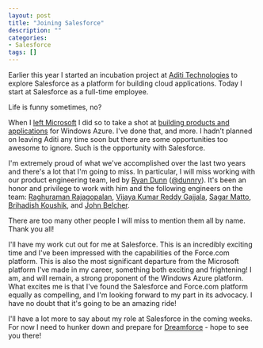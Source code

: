 ```yaml
---
layout: post
title: "Joining Salesforce"
description: ""
categories:
- Salesforce
tags: []
---
```


Earlier this year I started an incubation project at [Aditi Technologies](http://www.aditi.com) to explore Salesforce as a platform for building cloud applications. Today I start at Salesforce as a full-time employee.

Life is funny sometimes, no?

When I [left Microsoft](http://www.wadewegner.com/2012/03/leaving-microsoft/) I did so to take a shot at [building products and applications](http://www.wadewegner.com/2012/04/joining-aditi-technologies-as-chief-technology-officer/) for Windows Azure. I've done that, and more. I hadn’t planned on leaving Aditi any time soon but there are some opportunities too awesome to ignore. Such is the opportunity with Salesforce.

I'm extremely proud of what we've accomplished over the last two years and there's a lot that I'm going to miss. In particular, I will miss working with our product engineering team, led by [Ryan Dunn](http://dunnry.com/blog/) ([@dunnry](http://twitter.com/dunnry)). It's been an honor and privilege to work with him and the following engineers on the team: [Raghuraman Rajagopalan](http://in.linkedin.com/in/raghurajagopalan), [Vijaya Kumar Reddy Gajjala](http://in.linkedin.com/pub/vijaya-kumar-reddy-gajjala/11/974/647), [Sagar Matto](https://www.facebook.com/sagar.mattoo.77), [Brihadish Koushik](http://blog.aditi.com/author/brihadish-koushik/), and [John Belcher](http://www.linkedin.com/pub/john-belcher/76/479/2b6). 

There are too many other people I will miss to mention them all by name. Thank you all!

I'll have my work cut out for me at Salesforce. This is an incredibly exciting time and I've been impressed with the capabilities of the Force.com platform. This is also the most significant departure from the Microsoft platform I've made in my career, something both exciting and frightening! I am, and will remain, a strong proponent of the Windows Azure platform. What excites me is that I've found the Salesforce and Force.com platform equally as compelling, and I'm looking forward to my part in its advocacy. I have no doubt that it's going to be an amazing ride!

I'll have a lot more to say about my role at Salesforce in the coming weeks. For now I need to hunker down and prepare for [Dreamforce](http://www.salesforce.com/dreamforce/DF13/) - hope to see you there!